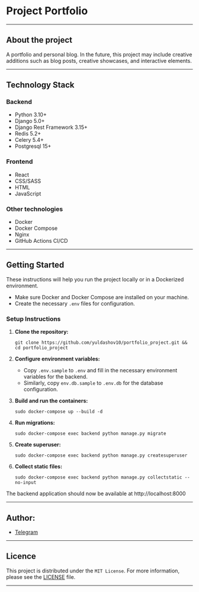 # Project Portfolio

---

## About the project

A portfolio and personal blog. In the future, this project may include creative
additions such as blog posts, creative showcases, and interactive elements.

---

## Technology Stack

### Backend

- Python 3.10+
- Django 5.0+
- Django Rest Framework 3.15+
- Redis 5.2+
- Celery 5.4+
- Postgresql 15+

### Frontend

- React
- CSS/SASS
- HTML
- JavaScript

### Other technologies

- Docker
- Docker Compose
- Nginx
- GitHub Actions CI/CD

---

## Getting Started

These instructions will help you run the project locally or in a Dockerized environment.

- Make sure Docker and Docker Compose are installed on your machine.
- Create the necessary `.env` files for configuration.

### Setup Instructions

1. **Clone the repository:**

   ```shell
   git clone https://github.com/yuldashov10/portfolio_project.git && cd portfolio_project
   ```

2. **Configure environment variables:**

   - Copy `.env.sample` to `.env` and fill in the necessary environment variables for the backend.
   - Similarly, copy `env.db.sample` to `.env.db` for the database configuration.

3. **Build and run the containers:**

   ```shell
   sudo docker-compose up --build -d
   ```

4. **Run migrations:**

   ```shell
   sudo docker-compose exec backend python manage.py migrate
   ```

5. **Create superuser:**

   ```shell
   sudo docker-compose exec backend python manage.py createsuperuser
   ```

6. **Collect static files:**

   ```shell
   sudo docker-compose exec backend python manage.py collectstatic --no-input
   ```

The backend application should now be available at http://localhost:8000

---

## Author:

- [Telegram](https://t.me/shyuldashov)

---

## Licence

This project is distributed under the `MIT License`. For more information, please see the [LICENSE](LICENSE) file.

---
